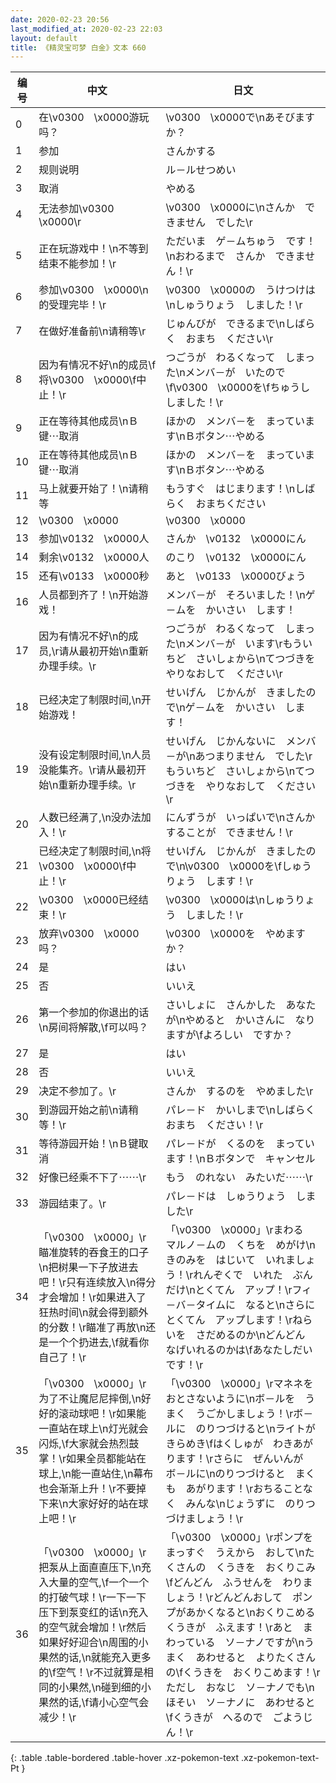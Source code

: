 ```yaml
---
date: 2020-02-23 20:56
last_modified_at: 2020-02-23 22:03
layout: default
title: 《精灵宝可梦 白金》文本 660
---
```

| 编号 | 中文 | 日文 |
| ---- | ---- | ---- |
| 0 | 在\v0300　\x0000游玩吗？ | \v0300　\x0000で\nあそびますか？ |
| 1 | 参加 | さんかする |
| 2 | 规则说明 | ル－ルせつめい |
| 3 | 取消 | やめる |
| 4 | 无法参加\v0300　\x0000\r | \v0300　\x0000に\nさんか　できません　でした\r |
| 5 | 正在玩游戏中！\n不等到结束不能参加！\r | ただいま　ゲ－ムちゅう　です！\nおわるまで　さんか　できません！\r |
| 6 | 参加\v0300　\x0000\n的受理完毕！\r | \v0300　\x0000の　うけつけは\nしゅうりょう　しました！\r |
| 7 | 在做好准备前\n请稍等\r | じゅんびが　できるまで\nしばらく　おまち　ください\r |
| 8 | 因为有情况不好\n的成员\f将\v0300　\x0000\f中止！\r | つごうが　わるくなって　しまった\nメンバ－が　いたので\f\v0300　\x0000を\fちゅうし　しました！\r |
| 9 | 正在等待其他成员\nＢ键⋯取消 | ほかの　メンバ－を　まっています\nＢボタン⋯やめる |
| 10 | 正在等待其他成员\nＢ键⋯取消 | ほかの　メンバ－を　まっています\nＢボタン⋯やめる |
| 11 | 马上就要开始了！\n请稍等 | もうすぐ　はじまります！\nしばらく　おまちください |
| 12 | \v0300　\x0000 | \v0300　\x0000 |
| 13 | 参加\v0132　\x0000人 | さんか　\v0132　\x0000にん |
| 14 | 剩余\v0132　\x0000人 | のこり　\v0132　\x0000にん |
| 15 | 还有\v0133　\x0000秒 | あと　\v0133　\x0000びょう |
| 16 | 人员都到齐了！\n开始游戏！ | メンバ－が　そろいました！\nゲ－ムを　かいさい　します！ |
| 17 | 因为有情况不好\n的成员,\r请从最初开始\n重新办理手续。\r | つごうが　わるくなって　しまった\nメンバ－が　います\rもういちど　さいしょから\nてつづきを　やりなおして　ください\r |
| 18 | 已经决定了制限时间,\n开始游戏！ | せいげん　じかんが　きましたので\nゲ－ムを　かいさい　します！ |
| 19 | 没有设定制限时间,\n人员没能集齐。\r请从最初开始\n重新办理手续。\r | せいげん　じかんないに　メンバ－が\nあつまりません　でした\rもういちど　さいしょから\nてつづきを　やりなおして　ください\r |
| 20 | 人数已经满了,\n没办法加入！\r | にんずうが　いっぱいで\nさんか　することが　できません！\r |
| 21 | 已经决定了制限时间,\n将\v0300　\x0000\f中止！\r | せいげん　じかんが　きましたので\n\v0300　\x0000を\fしゅうりょう　します！\r |
| 22 | \v0300　\x0000已经结束！\r | \v0300　\x0000は\nしゅうりょう　しました！\r |
| 23 | 放弃\v0300　\x0000吗？ | \v0300　\x0000を　やめますか？ |
| 24 | 是 | はい |
| 25 | 否 | いいえ |
| 26 | 第一个参加的你退出的话\n房间将解散,\f可以吗？ | さいしょに　さんかした　あなたが\nやめると　かいさんに　なりますが\fよろしい　ですか？ |
| 27 | 是 | はい |
| 28 | 否 | いいえ |
| 29 | 决定不参加了。\r | さんか　するのを　やめました\r |
| 30 | 到游园开始之前\n请稍等！\r | パレ－ド　かいしまで\nしばらく　おまち　ください！\r |
| 31 | 等待游园开始！\nＢ键取消 | パレ－ドが　くるのを　まっています！\nＢボタンで　キャンセル |
| 32 | 好像已经乘不下了⋯⋯\r | もう　のれない　みたいだ⋯⋯\r |
| 33 | 游园结束了。\r | パレ－ドは　しゅうりょう　しました\r |
| 34 | 「\v0300　\x0000」\r瞄准旋转的吞食王的口子\n把树果一下子放进去吧！\r只有连续放入\n得分才会增加！\r如果进入了狂热时间\n就会得到额外的分数！\r瞄准了再放\n还是一个个扔进去,\f就看你自己了！\r | 「\v0300　\x0000」\rまわる　マルノ－ムの　くちを　めがけ\nきのみを　はじいて　いれましょう！\rれんぞくで　いれた　ぶんだけ\nとくてん　アップ！\rフィ－バ－タイムに　なると\nさらに　とくてん　アップします！\rねらいを　さだめるのか\nどんどん　なげいれるのかは\fあなたしだい　です！\r |
| 35 | 「\v0300　\x0000」\r为了不让魔尼尼摔倒,\n好好的滚动球吧！\r如果能一直站在球上\n灯光就会闪烁,\f大家就会热烈鼓掌！\r如果全员都能站在球上,\n能一直站住,\n幕布也会渐渐上升！\r不要掉下来\n大家好好的站在球上吧！\r | 「\v0300　\x0000」\rマネネを　おとさないように\nボ－ルを　うまく　うごかしましょう！\rボ－ルに　のりつづけると\nライトが　きらめき\fはくしゅが　わきあがります！\rさらに　ぜんいんが　ボ－ルに\nのりつづけると　まくも　あがります！\rおちることなく　みんな\nじょうずに　のりつづけましょう！\r |
| 36 | 「\v0300　\x0000」\r把泵从上面直直压下,\n充入大量的空气,\f一个一个的打破气球！\r一下一下压下到泵变红的话\n充入的空气就会增加！\r然后如果好好迎合\n周围的小果然的话,\n就能充入更多的\f空气！\r不过就算是相同的小果然,\n碰到细的小果然的话,\f请小心空气会减少！\r | 「\v0300　\x0000」\rポンプを　まっすぐ　うえから　おして\nたくさんの　くうきを　おくりこみ\fどんどん　ふうせんを　わりましょう！\rどんどんおして　ポンプがあかくなると\nおくりこめる　くうきが　ふえます！\rあと　まわっている　ソ－ナノですが\nうまく　あわせると　よりたくさんの\fくうきを　おくりこめます！\rただし　おなじ　ソ－ナノでも\nほそい　ソ－ナノに　あわせると\fくうきが　へるので　ごようじん！\r |
{: .table .table-bordered .table-hover .xz-pokemon-text .xz-pokemon-text-Pt }
